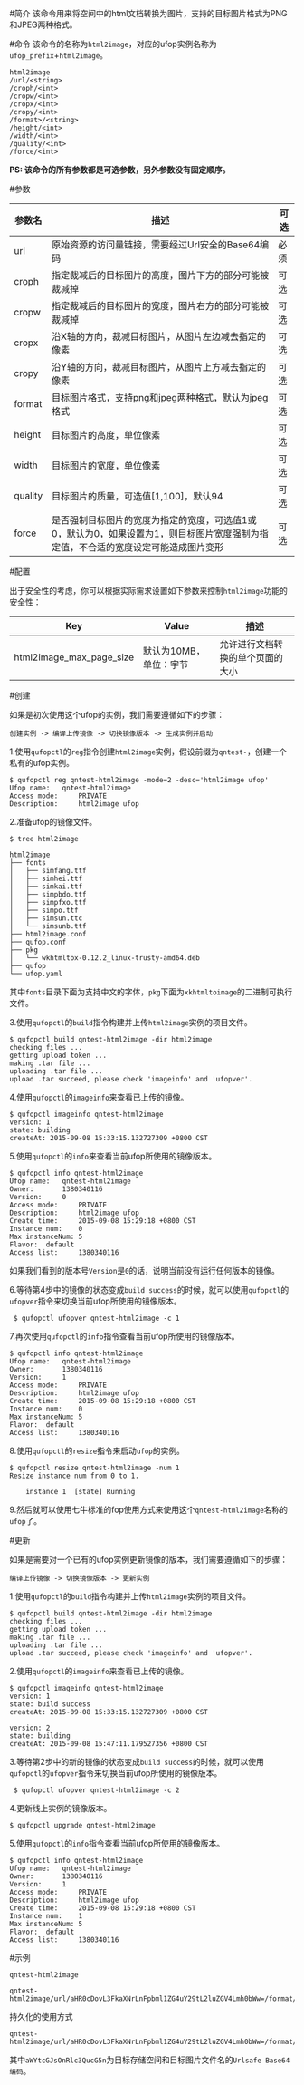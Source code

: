 #简介
该命令用来将空间中的html文档转换为图片，支持的目标图片格式为PNG和JPEG两种格式。

#命令
该命令的名称为`html2image`，对应的ufop实例名称为`ufop_prefix`+`html2image`。

```
html2image
/url/<string>
/croph/<int>
/cropw/<int>
/cropx/<int>
/cropy/<int>
/format>/<string>
/height/<int>
/width/<int>
/quality/<int>
/force/<int>
```

**PS: 该命令的所有参数都是可选参数，另外参数没有固定顺序。**

#参数

|参数名|描述|可选|
|--------|----------|----------|
|url|原始资源的访问量链接，需要经过Url安全的Base64编码|必须|
|croph|指定裁减后的目标图片的高度，图片下方的部分可能被裁减掉|可选|
|cropw|指定裁减后的目标图片的宽度，图片右方的部分可能被裁减掉|可选|
|cropx|沿X轴的方向，裁减目标图片，从图片左边减去指定的像素|可选|
|cropy|沿Y轴的方向，裁减目标图片，从图片上方减去指定的像素|可选|
|format|目标图片格式，支持png和jpeg两种格式，默认为jpeg格式|可选|
|height|目标图片的高度，单位像素|可选|
|width|目标图片的宽度，单位像素|可选|
|quality|目标图片的质量，可选值[1,100]，默认94|可选|
|force|是否强制目标图片的宽度为指定的宽度，可选值1或0，默认为0，如果设置为1，则目标图片宽度强制为指定值，不合适的宽度设定可能造成图片变形|可选|

#配置

出于安全性的考虑，你可以根据实际需求设置如下参数来控制`html2image`功能的安全性：

|Key|Value|描述|
|------------|-----------|-------------|
|html2image_max_page_size|默认为10MB，单位：字节|允许进行文档转换的单个页面的大小|

#创建

如果是初次使用这个ufop的实例，我们需要遵循如下的步骤：

```
创建实例 -> 编译上传镜像 -> 切换镜像版本 -> 生成实例并启动
```

1.使用`qufopctl`的`reg`指令创建`html2image`实例，假设前缀为`qntest-`，创建一个私有的ufop实例。

```
$ qufopctl reg qntest-html2image -mode=2 -desc='html2image ufop'
Ufop name:	 qntest-html2image
Access mode:	 PRIVATE
Description:	 html2image ufop
```

2.准备ufop的镜像文件。

```
$ tree html2image

html2image
├── fonts
│   ├── simfang.ttf
│   ├── simhei.ttf
│   ├── simkai.ttf
│   ├── simpbdo.ttf
│   ├── simpfxo.ttf
│   ├── simpo.ttf
│   ├── simsun.ttc
│   └── simsunb.ttf
├── html2image.conf
├── qufop.conf
├── pkg
│   └── wkhtmltox-0.12.2_linux-trusty-amd64.deb
├── qufop
└── ufop.yaml
```

其中`fonts`目录下面为支持中文的字体，`pkg`下面为`xkhtmltoimage`的二进制可执行文件。

3.使用`qufopctl`的`build`指令构建并上传`html2image`实例的项目文件。

```
$ qufopctl build qntest-html2image -dir html2image
checking files ...
getting upload token ...
making .tar file ...
uploading .tar file ...
upload .tar succeed, please check 'imageinfo' and 'ufopver'.
```

4.使用`qufopctl`的`imageinfo`来查看已上传的镜像。

```
$ qufopctl imageinfo qntest-html2image
version: 1
state: building
createAt: 2015-09-08 15:33:15.132727309 +0800 CST
```

5.使用`qufopctl`的`info`来查看当前ufop所使用的镜像版本。

```
$ qufopctl info qntest-html2image
Ufop name:	 qntest-html2image
Owner:		 1380340116
Version:	 0
Access mode:	 PRIVATE
Description:	 html2image ufop
Create time:	 2015-09-08 15:29:18 +0800 CST
Instance num:	 0
Max instanceNum: 5
Flavor:	 default
Access list:	 1380340116
```

如果我们看到的版本号`Version`是`0`的话，说明当前没有运行任何版本的镜像。

6.等待第4步中的镜像的状态变成`build success`的时候，就可以使用`qufopctl`的`ufopver`指令来切换当前ufop所使用的镜像版本。

```
 $ qufopctl ufopver qntest-html2image -c 1
```

7.再次使用`qufopctl`的`info`指令查看当前ufop所使用的镜像版本。

```
$ qufopctl info qntest-html2image
Ufop name:	 qntest-html2image
Owner:		 1380340116
Version:	 1
Access mode:	 PRIVATE
Description:	 html2image ufop
Create time:	 2015-09-08 15:29:18 +0800 CST
Instance num:	 0
Max instanceNum: 5
Flavor:	 default
Access list:	 1380340116
```

8.使用`qufopctl`的`resize`指令来启动`ufop`的实例。

```
$ qufopctl resize qntest-html2image -num 1
Resize instance num from 0 to 1.

	instance 1	[state] Running
```

9.然后就可以使用七牛标准的fop使用方式来使用这个`qntest-html2image`名称的`ufop`了。

#更新

如果是需要对一个已有的ufop实例更新镜像的版本，我们需要遵循如下的步骤：

```
编译上传镜像 -> 切换镜像版本 -> 更新实例
```

1.使用`qufopctl`的`build`指令构建并上传`html2image`实例的项目文件。

```
$ qufopctl build qntest-html2image -dir html2image
checking files ...
getting upload token ...
making .tar file ...
uploading .tar file ...
upload .tar succeed, please check 'imageinfo' and 'ufopver'.
```

2.使用`qufopctl`的`imageinfo`来查看已上传的镜像。

```
$ qufopctl imageinfo qntest-html2image
version: 1
state: build success
createAt: 2015-09-08 15:33:15.132727309 +0800 CST

version: 2
state: building
createAt: 2015-09-08 15:47:11.179527356 +0800 CST
```

3.等待第2步中的新的镜像的状态变成`build success`的时候，就可以使用`qufopctl`的`ufopver`指令来切换当前ufop所使用的镜像版本。

```
 $ qufopctl ufopver qntest-html2image -c 2
```

4.更新线上实例的镜像版本。

```
$ qufopctl upgrade qntest-html2image
```

5.使用`qufopctl`的`info`指令查看当前ufop所使用的镜像版本。

```
$ qufopctl info qntest-html2image
Ufop name:	 qntest-html2image
Owner:		 1380340116
Version:	 1
Access mode:	 PRIVATE
Description:	 html2image ufop
Create time:	 2015-09-08 15:29:18 +0800 CST
Instance num:	 1
Max instanceNum: 5
Flavor:	 default
Access list:	 1380340116
```

#示例


```
qntest-html2image
```

```
qntest-html2image/url/aHR0cDovL3FkaXNrLnFpbml1ZG4uY29tL2luZGV4Lmh0bWw=/format/png/width/100
```

持久化的使用方式

```
qntest-html2image/url/aHR0cDovL3FkaXNrLnFpbml1ZG4uY29tL2luZGV4Lmh0bWw=/format/png/width/100|saveas/aWYtcGJsOnRlc3QucG5n
```

其中`aWYtcGJsOnRlc3QucG5n`为目标存储空间和目标图片文件名的`Urlsafe Base64编码`。

